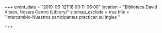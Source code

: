 +++
event_date = "2019-06-12T18:00:11-06:00"
location = "Biblioteca David Kitson, Nosara Centro (Library)"
sitemap_exclude = true
title = "Intercambio-Nuestros participantes practican su ingles "

+++
